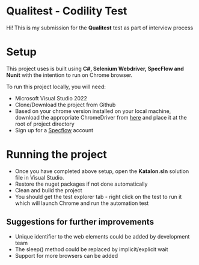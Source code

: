 # Qualitest - Codility Test

Hi! This is my submission for the **Qualitest** test as part of interview process


# Setup

This project uses is built using **C#, Selenium Webdriver, SpecFlow and Nunit** with the intention to run on Chrome browser.

To run this project locally, you will need:
* Microsoft Visual Studio 2022 
* Clone/Download the project from Github
* Based on your chrome version installed on your local machine, download the appropriate ChromeDriver from [here](https://chromedriver.chromium.org/downloads) and place it at the root of project directory
* Sign up for a [Specflow](https://docs.specflow.org/en/latest/specflowaccount.html) account

# Running the project
* Once you have completed above setup, open the **Katalon.sln** solution file in Visual Studio.
* Restore the nuget packages if not done automatically
* Clean and build the project
* You should get the test explorer tab - right click on the test to run it which will launch Chrome and run the automation test

## Suggestions for further improvements

* Unique identifier to the web elements could be added by development team
* The sleep() method could be replaced by implicit/explicit wait 
* Support for more browsers can be added